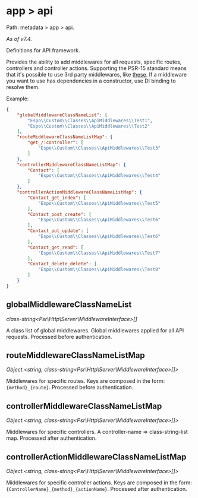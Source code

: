 # app > api

Path: metadata > app > api.

*As of v7.4.*

Definitions for API framework.

Provides the ability to add middlewares for all requests, specific routes, controllers and controller actions. Supporting the PSR-15 standard means that it's possible to use 3rd party middlewares, like [these](https://github.com/middlewares/psr15-middlewares). If a middleware you want to use has dependencies in a constructor, use DI binding to resolve them.

Example:

```json
{
    "globalMiddlewareClassNameList": [
        "Espo\\Custom\\Classes\\ApiMiddlewares\\Test1",
        "Espo\\Custom\\Classes\\ApiMiddlewares\\Test2"
    ],
    "routeMiddlewareClassNameListMap": {
        "get_/:controller": [
            "Espo\\Custom\\Classes\\ApiMiddlewares\\Test3"
        ]
    },
    "controllerMiddlewareClassNameListMap": {
        "Contact": [
            "Espo\\Custom\\Classes\\ApiMiddlewares\\Test4"
        ]
    },
    "controllerActionMiddlewareClassNameListMap": {
        "Contact_get_index": [
            "Espo\\Custom\\Classes\\ApiMiddlewares\\Test5"
        ],
        "Contact_post_create": [
            "Espo\\Custom\\Classes\\ApiMiddlewares\\Test6"
        ],
        "Contact_put_update": [
            "Espo\\Custom\\Classes\\ApiMiddlewares\\Test6"
        ],
        "Contact_get_read": [
            "Espo\\Custom\\Classes\\ApiMiddlewares\\Test7"
        ],
        "Contact_delete_delete": [
            "Espo\\Custom\\Classes\\ApiMiddlewares\\Test8"
        ]
    }
}

```

## globalMiddlewareClassNameList

*class-string<Psr\Http\Server\MiddlewareInterface>[]*

A class list of global middlewares. Global middlewares applied for all API requests. Processed before authentication.

## routeMiddlewareClassNameListMap

*Object.<string, class-string<Psr\Http\Server\MiddlewareInterface>[]>*

Middlewares for specific routes. Keys are composed in the form: `{method}_{route}`. Processed before authentication.

## controllerMiddlewareClassNameListMap

*Object.<string, class-string<Psr\Http\Server\MiddlewareInterface>[]>*

Middlewares for specific controllers. A controller-name => class-string-list map. Processed after authentication.

## controllerActionMiddlewareClassNameListMap

*Object.<string, class-string<Psr\Http\Server\MiddlewareInterface>[]>*

Middlewares for specific controller actions. Keys are composed in the form: `{ControllerName}_{method}_{actionName}`. Processed after authentication.
